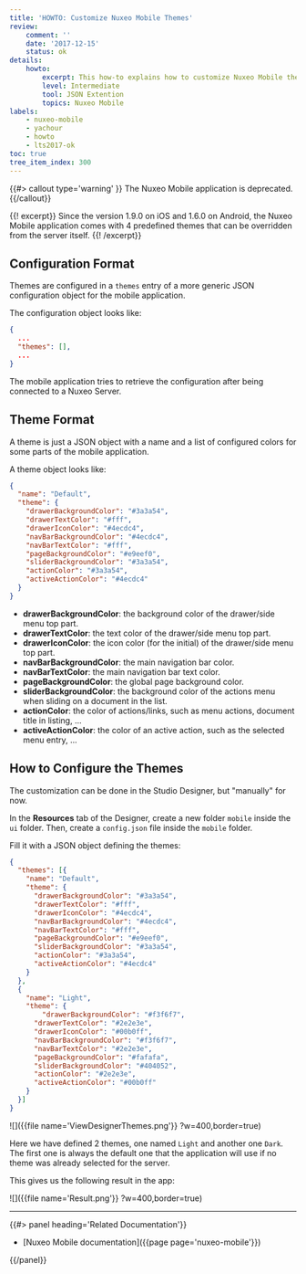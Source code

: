 ```yaml
---
title: 'HOWTO: Customize Nuxeo Mobile Themes'
review:
    comment: ''
    date: '2017-12-15'
    status: ok
details:
    howto:
        excerpt: This how-to explains how to customize Nuxeo Mobile themes.
        level: Intermediate
        tool: JSON Extention
        topics: Nuxeo Mobile
labels:
    - nuxeo-mobile
    - yachour
    - howto
    - lts2017-ok
toc: true
tree_item_index: 300
---
```


{{#> callout type='warning' }}
The Nuxeo Mobile application is deprecated.
{{/callout}}

{{! excerpt}}
Since the version 1.9.0 on iOS and 1.6.0 on Android, the Nuxeo Mobile application comes with 4 predefined themes that can be overridden from the server itself.
{{! /excerpt}}

## Configuration Format

Themes are configured in a `themes` entry of a more generic JSON configuration object for the mobile application.

The configuration object looks like:

```json
{
  ...
  "themes": [],
  ...
}
```

The mobile application tries to retrieve the configuration after being connected to a Nuxeo Server.


## Theme Format

A theme is just a JSON object with a name and a list of configured colors for some parts of the mobile application.

A theme object looks like:

```json
{
  "name": "Default",
  "theme": {
    "drawerBackgroundColor": "#3a3a54",
    "drawerTextColor": "#fff",
    "drawerIconColor": "#4ecdc4",
    "navBarBackgroundColor": "#4ecdc4",
    "navBarTextColor": "#fff",
    "pageBackgroundColor": "#e9eef0",
    "sliderBackgroundColor": "#3a3a54",
    "actionColor": "#3a3a54",
    "activeActionColor": "#4ecdc4"
  }
}
```

- **drawerBackgroundColor**: the background color of the drawer/side menu top part.
- **drawerTextColor**: the text color of the drawer/side menu top part.
- **drawerIconColor**: the icon color (for the initial) of the drawer/side menu top part.
- **navBarBackgroundColor**: the main navigation bar color.
- **navBarTextColor**: the main navigation bar text color.
- **pageBackgroundColor**: the global page background color.
- **sliderBackgroundColor**: the background color of the actions menu when sliding on a document in the list.
- **actionColor**: the color of actions/links, such as menu actions, document title in listing, ...
- **activeActionColor**: the color of an active action, such as the selected menu entry, ...


## How to Configure the Themes

The customization can be done in the Studio Designer, but "manually" for now.

In the **Resources** tab of the Designer, create a new folder `mobile` inside the `ui` folder. Then, create a `config.json` file inside the `mobile` folder.

Fill it with a JSON object defining the themes:

```json
{
  "themes": [{
    "name": "Default",
    "theme": {
      "drawerBackgroundColor": "#3a3a54",
      "drawerTextColor": "#fff",
      "drawerIconColor": "#4ecdc4",
      "navBarBackgroundColor": "#4ecdc4",
      "navBarTextColor": "#fff",
      "pageBackgroundColor": "#e9eef0",
      "sliderBackgroundColor": "#3a3a54",
      "actionColor": "#3a3a54",
      "activeActionColor": "#4ecdc4"
    }
  },
  {
    "name": "Light",
    "theme": {
    	"drawerBackgroundColor": "#f3f6f7",
      "drawerTextColor": "#2e2e3e",
      "drawerIconColor": "#00b0ff",
      "navBarBackgroundColor": "#f3f6f7",
      "navBarTextColor": "#2e2e3e",
      "pageBackgroundColor": "#fafafa",
      "sliderBackgroundColor": "#404052",
      "actionColor": "#2e2e3e",
      "activeActionColor": "#00b0ff"
    }
  }]
}
```

![]({{file name='ViewDesignerThemes.png'}} ?w=400,border=true)

Here we have defined 2 themes, one named `Light` and another one `Dark`. The first one is always the default one that the application will use if no theme was already selected for the server.

This gives us the following result in the app:

![]({{file name='Result.png'}} ?w=400,border=true)


* * *

<div class="row" data-equalizer data-equalize-on="medium"><div class="column medium-6">{{#> panel heading='Related Documentation'}}

- [Nuxeo Mobile documentation]({{page page='nuxeo-mobile'}})

{{/panel}}</div><div class="column medium-6">

&nbsp;

</div></div>
